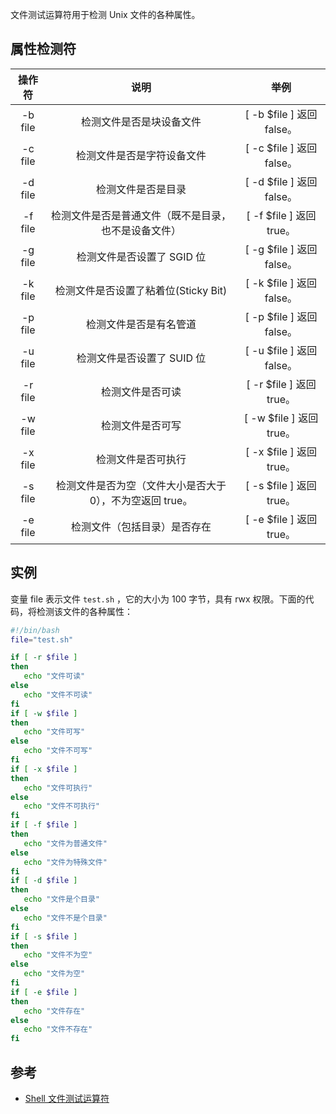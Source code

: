 文件测试运算符用于检测 Unix 文件的各种属性。

## 属性检测符

| 操作符  |                           说明                           |           举例            |
| :-----: | :------------------------------------------------------: | :-----------------------: |
| -b file |                 检测文件是否是块设备文件                 | [ -b $file ] 返回 false。 |
| -c file |                检测文件是否是字符设备文件                | [ -c $file ] 返回 false。 |
| -d file |                    检测文件是否是目录                    | [ -d $file ] 返回 false。 |
| -f file |   检测文件是否是普通文件（既不是目录，也不是设备文件）   | [ -f $file ] 返回 true。  |
| -g file |                检测文件是否设置了 SGID 位                | [ -g $file ] 返回 false。 |
| -k file |           检测文件是否设置了粘着位(Sticky Bit)           | [ -k $file ] 返回 false。 |
| -p file |                  检测文件是否是有名管道                  | [ -p $file ] 返回 false。 |
| -u file |                检测文件是否设置了 SUID 位                | [ -u $file ] 返回 false。 |
| -r file |                     检测文件是否可读                     | [ -r $file ] 返回 true。  |
| -w file |                     检测文件是否可写                     | [ -w $file ] 返回 true。  |
| -x file |                    检测文件是否可执行                    | [ -x $file ] 返回 true。  |
| -s file | 检测文件是否为空（文件大小是否大于0），不为空返回 true。 | [ -s $file ] 返回 true。  |
| -e file |               检测文件（包括目录）是否存在               | [ -e $file ] 返回 true。  |

## 实例

变量 file 表示文件 `test.sh` ，它的大小为 100 字节，具有 rwx 权限。下面的代码，将检测该文件的各种属性：

```sh
#!/bin/bash
file="test.sh"

if [ -r $file ]
then
   echo "文件可读"
else
   echo "文件不可读"
fi
if [ -w $file ]
then
   echo "文件可写"
else
   echo "文件不可写"
fi
if [ -x $file ]
then
   echo "文件可执行"
else
   echo "文件不可执行"
fi
if [ -f $file ]
then
   echo "文件为普通文件"
else
   echo "文件为特殊文件"
fi
if [ -d $file ]
then
   echo "文件是个目录"
else
   echo "文件不是个目录"
fi
if [ -s $file ]
then
   echo "文件不为空"
else
   echo "文件为空"
fi
if [ -e $file ]
then
   echo "文件存在"
else
   echo "文件不存在"
fi
```

## 参考

- [Shell 文件测试运算符](https://www.cnblogs.com/GyForever1004/p/8457028.html)